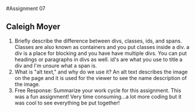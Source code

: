 #Assignment 07
## Caleigh Moyer

1. Briefly describe the difference between divs, classes, ids, and spans.
    Classes are also known as containers and you put classes inside a div. a div is a place for blocking and you have have multiple divs. You can put headings or paragraphs in divs as well. id's are what you use to title a div and I'm unsure what a span is.
2. What is "alt text," and why do we use it?
      An alt text describes the image on the page and it is used for the viewer to see the name description of the image.
3. Free Response: Summarize your work cycle for this assignment.
        This was a fun assignment! Very time consuming...a lot more coding but it was cool to see everything be put together! 
